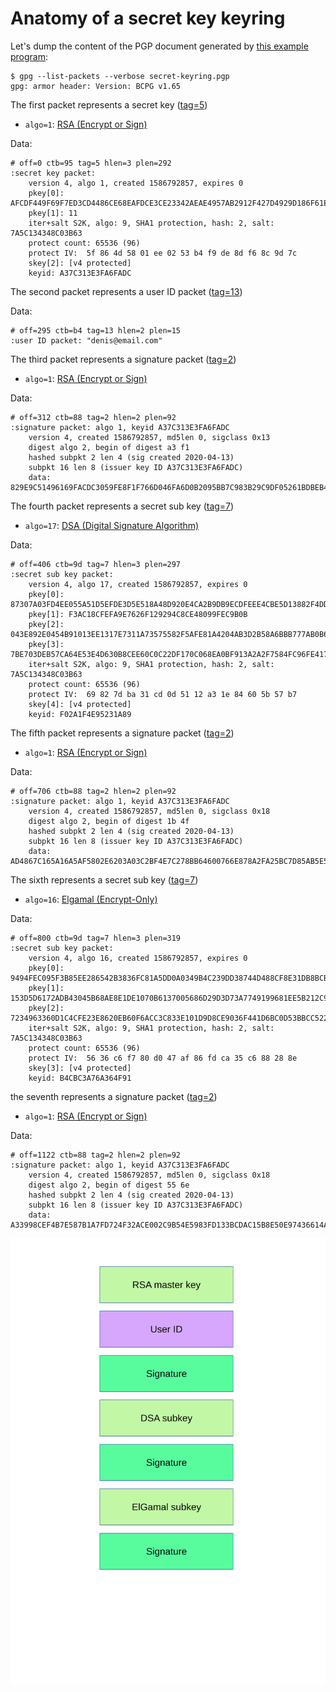 # Anatomy of a secret key keyring

Let's dump the content of the PGP document generated by [this example program](../app-pgp-keyring/README.md):

    $ gpg --list-packets --verbose secret-keyring.pgp
    gpg: armor header: Version: BCPG v1.65

The first packet represents a secret key ([tag=5](https://tools.ietf.org/html/rfc4880#section-5.5.1.3)) 
* `algo=1`: [RSA (Encrypt or Sign)](https://tools.ietf.org/html/rfc4880#section-9.1)

Data:
    
    # off=0 ctb=95 tag=5 hlen=3 plen=292
    :secret key packet:
        version 4, algo 1, created 1586792857, expires 0
        pkey[0]: AFCDF449F69F7ED3CD4486CE68EAFDCE3CE23342AEAE4957AB2912F427D4929D186F61E2CCD6E816447EB2E86D1CE8D7C4206C0ECAD669687020BA5138F21073
        pkey[1]: 11
        iter+salt S2K, algo: 9, SHA1 protection, hash: 2, salt: 7A5C134348C03B63
        protect count: 65536 (96)
        protect IV:  5f 86 4d 58 01 ee 02 53 b4 f9 de 8d f6 8c 9d 7c
        skey[2]: [v4 protected]
        keyid: A37C313E3FA6FADC
        
The second packet represents a user ID packet ([tag=13](https://tools.ietf.org/html/rfc4880#section-5.11))

Data:
        
    # off=295 ctb=b4 tag=13 hlen=2 plen=15
    :user ID packet: "denis@email.com"
    
The third packet represents a signature packet ([tag=2](https://tools.ietf.org/html/rfc4880#section-5.2))    
* `algo=1`: [RSA (Encrypt or Sign)](https://tools.ietf.org/html/rfc4880#section-9.1)
    
Data:

    # off=312 ctb=88 tag=2 hlen=2 plen=92
    :signature packet: algo 1, keyid A37C313E3FA6FADC
        version 4, created 1586792857, md5len 0, sigclass 0x13
        digest algo 2, begin of digest a3 f1
        hashed subpkt 2 len 4 (sig created 2020-04-13)
        subpkt 16 len 8 (issuer key ID A37C313E3FA6FADC)
        data: 829E9C51496169FACDC3059FE8F1F766D046FA6D0B2095BB7C983B29C9DF05261BDBEB4BD7995B1A06E524525638868ADC17CE49D6BC0990FD046E9EAA2C09D7
        
The fourth packet represents a secret sub key ([tag=7](https://tools.ietf.org/html/rfc4880#section-5.5.1.4))
* `algo=17`: [DSA (Digital Signature Algorithm)](https://tools.ietf.org/html/rfc4880#section-9.1)

Data:
        
    # off=406 ctb=9d tag=7 hlen=3 plen=297
    :secret sub key packet:
        version 4, algo 17, created 1586792857, expires 0
        pkey[0]: 87307A03FD4EE055A51D5EFDE3D5E518A48D920E4CA2B9DB9ECDFEEE4CBE5D13882F4DD74F5DDA19FA01FE35F2A60A1ADFA7B60B085AB193C675F9655FCC32DD
        pkey[1]: F3AC18CFEFA9E7626F129294C8CE48099FEC9B0B
        pkey[2]: 043E892E0454B91013EE1317E7311A73575582F5AFE81A4204AB3D2B58A6BBB777AB0B683BCE7F723B093F88EC39E0BA1062B4EBDB31C1CA531B14CB5C4E8E5A
        pkey[3]: 7BE703DEB57CA64E53E4D630B8CEE60C0C22DF170C068EA0BF913A2A2F7584FC96FE41725FCF7D796A140FE055888148FE948F7216CECEB3EB33D6486A39ADFD
        iter+salt S2K, algo: 9, SHA1 protection, hash: 2, salt: 7A5C134348C03B63
        protect count: 65536 (96)
        protect IV:  69 82 7d ba 31 cd 0d 51 12 a3 1e 84 60 5b 57 b7
        skey[4]: [v4 protected]
        keyid: F02A1F4E95231A89
        
The fifth packet represents a signature packet ([tag=2](https://tools.ietf.org/html/rfc4880#section-5.2))    
* `algo=1`: [RSA (Encrypt or Sign)](https://tools.ietf.org/html/rfc4880#section-9.1)

Data:
        
    # off=706 ctb=88 tag=2 hlen=2 plen=92
    :signature packet: algo 1, keyid A37C313E3FA6FADC
        version 4, created 1586792857, md5len 0, sigclass 0x18
        digest algo 2, begin of digest 1b 4f
        hashed subpkt 2 len 4 (sig created 2020-04-13)
        subpkt 16 len 8 (issuer key ID A37C313E3FA6FADC)
        data: AD4867C165A16A5AF5802E6203A03C2BF4E7C278BB64600766E878A2FA25BC7D85AB5E5CBF34804CDE16BCF0BA5D3517293ABC13FD4DAEE65B8F7F2B2930FC90
        

The sixth represents a secret sub key ([tag=7](https://tools.ietf.org/html/rfc4880#section-5.5.1.4))
* `algo=16`: [Elgamal (Encrypt-Only)](https://tools.ietf.org/html/rfc4880#section-9.1)
     
Data:   
        
    # off=800 ctb=9d tag=7 hlen=3 plen=319
    :secret sub key packet:
        version 4, algo 16, created 1586792857, expires 0
        pkey[0]: 9494FEC095F3B85EE286542B3836FC81A5DD0A0349B4C239DD38744D488CF8E31DB8BCB7D33B41ABB9E5A33CCA9144B1CEF332C94BF0573BF047A3ACA98CDF3B
        pkey[1]: 153D5D6172ADB43045B68AE8E1DE1070B6137005686D29D3D73A7749199681EE5B212C9B96BFDCFA5B20CD5E3FD2044895D609CF9B410B7A0F12CA1CB9A428CC
        pkey[2]: 7234963360D1C4CFE23E8620EB60F6ACC3C833E101D9D8CE9036F441D6BC0D53BBCC5226D5047DC9129A7539BA78FF0950BC3AF91B00214BAE8243F9452149C5
        iter+salt S2K, algo: 9, SHA1 protection, hash: 2, salt: 7A5C134348C03B63
        protect count: 65536 (96)
        protect IV:  56 36 c6 f7 80 d0 47 af 86 fd ca 35 c6 88 28 8e
        skey[3]: [v4 protected]
        keyid: B4CBC3A76A364F91
        

the seventh represents a signature packet ([tag=2](https://tools.ietf.org/html/rfc4880#section-5.2))
* `algo=1`: [RSA (Encrypt or Sign)](https://tools.ietf.org/html/rfc4880#section-9.1)

Data:
        
    # off=1122 ctb=88 tag=2 hlen=2 plen=92
    :signature packet: algo 1, keyid A37C313E3FA6FADC
        version 4, created 1586792857, md5len 0, sigclass 0x18
        digest algo 2, begin of digest 55 6e
        hashed subpkt 2 len 4 (sig created 2020-04-13)
        subpkt 16 len 8 (issuer key ID A37C313E3FA6FADC)
        data: A33998CEF4B7E587B1A7FD724F32ACE002C9B54E5983FD133BCDAC15B8E50E97436614ADF772B821A552DCB8317718BA58BD4EB991834905AD54173B07044029



![](images/document1.svg)

